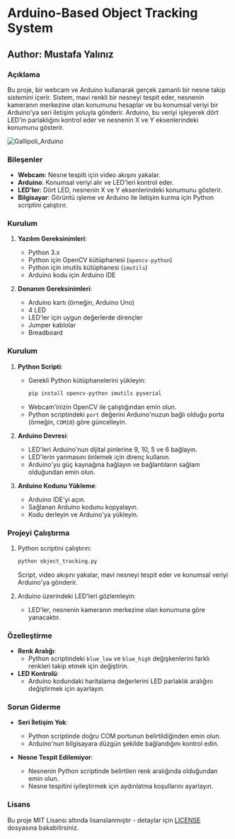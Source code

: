# Arduino-Based Object Tracking System

## Author: Mustafa Yalınız

### Açıklama
Bu proje, bir webcam ve Arduino kullanarak gerçek zamanlı bir nesne takip sistemini içerir. Sistem, mavi renkli bir nesneyi tespit eder, nesnenin kameranın merkezine olan konumunu hesaplar ve bu konumsal veriyi bir Arduino'ya seri iletişim yoluyla gönderir. Arduino, bu veriyi işleyerek dört LED'in parlaklığını kontrol eder ve nesnenin X ve Y eksenlerindeki konumunu gösterir.


![Gallipoli_Arduino](images/gallipoli_arduino.gif)


### Bileşenler
- **Webcam**: Nesne tespiti için video akışını yakalar.
- **Arduino**: Konumsal veriyi alır ve LED'leri kontrol eder.
- **LED'ler**: Dört LED, nesnenin X ve Y eksenlerindeki konumunu gösterir.
- **Bilgisayar**: Görüntü işleme ve Arduino ile iletişim kurma için Python scriptini çalıştırır.

### Kurulum
1. **Yazılım Gereksinimleri**:
   - Python 3.x
   - Python için OpenCV kütüphanesi (`opencv-python`)
   - Python için imutils kütüphanesi (`imutils`)
   - Arduino kodu için Arduino IDE

2. **Donanım Gereksinimleri**:
   - Arduino kartı (örneğin, Arduino Uno)
   - 4 LED
   - LED'ler için uygun değerlerde dirençler
   - Jumper kablolar
   - Breadboard

### Kurulum
1. **Python Scripti**:
   - Gerekli Python kütüphanelerini yükleyin:
     ```bash
     pip install opencv-python imutils pyserial
     ```
   - Webcam'inizin OpenCV ile çalıştığından emin olun.
   - Python scriptindeki `port` değerini Arduino'nuzun bağlı olduğu porta (örneğin, `COM10`) göre güncelleyin.

2. **Arduino Devresi**:
   - LED'leri Arduino'nun dijital pinlerine 9, 10, 5 ve 6 bağlayın.
   - LED'lerin yanmasını önlemek için direnç kullanın.
   - Arduino'yu güç kaynağına bağlayın ve bağlantıların sağlam olduğundan emin olun.

3. **Arduino Kodunu Yükleme**:
   - Arduino IDE'yi açın.
   - Sağlanan Arduino kodunu kopyalayın.
   - Kodu derleyin ve Arduino'ya yükleyin.

### Projeyi Çalıştırma
1. Python scriptini çalıştırın:
   ```bash
   python object_tracking.py
   ```
   Script, video akışını yakalar, mavi nesneyi tespit eder ve konumsal veriyi Arduino'ya gönderir.

2. Arduino üzerindeki LED'leri gözlemleyin:
   - LED'ler, nesnenin kameranın merkezine olan konumuna göre yanacaktır.

### Özelleştirme
- **Renk Aralığı**:
  - Python scriptindeki `blue_low` ve `blue_high` değişkenlerini farklı renkleri takip etmek için değiştirin.
- **LED Kontrolü**:
  - Arduino kodundaki haritalama değerlerini LED parlaklık aralığını değiştirmek için ayarlayın.

### Sorun Giderme
- **Seri İletişim Yok**:
  - Python scriptinde doğru COM portunun belirtildiğinden emin olun.
  - Arduino'nun bilgisayara düzgün şekilde bağlandığını kontrol edin.

- **Nesne Tespit Edilemiyor**:
  - Nesnenin Python scriptinde belirtilen renk aralığında olduğundan emin olun.
  - Nesne tespitini iyileştirmek için aydınlatma koşullarını ayarlayın.

### Lisans
Bu proje MIT Lisansı altında lisanslanmıştır - detaylar için [LICENSE](LICENSE) dosyasına bakabilirsiniz.
